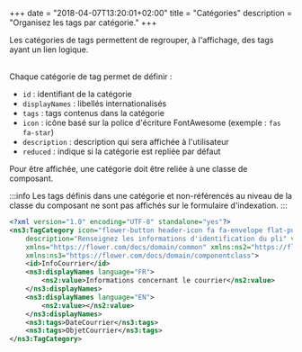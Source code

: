 +++
date = "2018-04-07T13:20:01+02:00"
title = "Catégories"
description = "Organisez les tags par catégorie."
+++

Les catégories de tags permettent de regrouper, à l'affichage, des tags ayant un lien logique.

<br/>
Chaque catégorie de tag permet de définir : 

- `id` : identifiant de la catégorie
- `displayNames` : libellés internationalisés
- `tags` : tags contenus dans la catégorie
- `icon` : icône basé sur la police d'écriture FontAwesome (exemple : ``fas fa-star``)
- `description` : description qui sera affichée à l'utilisateur
- `reduced` : indique si la catégorie est repliée par défaut


Pour être affichée, une catégorie doit être reliée à une classe de composant. 

:::info
Les tags définis dans une catégorie et non-référencés au niveau de la classe du composant ne sont pas affichés sur le formulaire d'indexation.
:::

```xml
<?xml version="1.0" encoding="UTF-8" standalone="yes"?>
<ns3:TagCategory icon="flower-button header-icon fa fa-envelope flat-purple"
	description="Renseignez les informations d'identification du pli" visible="true" inline="false" reduced="false"
	xmlns="https://flower.com/docs/domain/common" xmlns:ns2="https://flower.com/docs/domain/i18n"
	xmlns:ns3="https://flower.com/docs/domain/componentclass">
	<id>InfoCourrier</id>
	<ns3:displayNames language="FR">
		<ns2:value>Informations concernant le courrier</ns2:value>
	</ns3:displayNames>
	<ns3:displayNames language="EN">
		<ns2:value></ns2:value>
	</ns3:displayNames>
	<ns3:tags>DateCourrier</ns3:tags>
	<ns3:tags>ObjetCourrier</ns3:tags>
</ns3:TagCategory>
```
